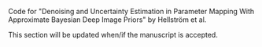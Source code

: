 Code for "Denoising and Uncertainty Estimation in Parameter Mapping With Approximate Bayesian Deep Image Priors" by Hellström et al.

This section will be updated when/if the manuscript is accepted.
